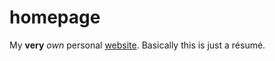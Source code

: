 # homepage
My **very** *own* personal [website](https://michaelevtushenko-collabarator.github.io/homepage/). Basically this is just a résumé. 
